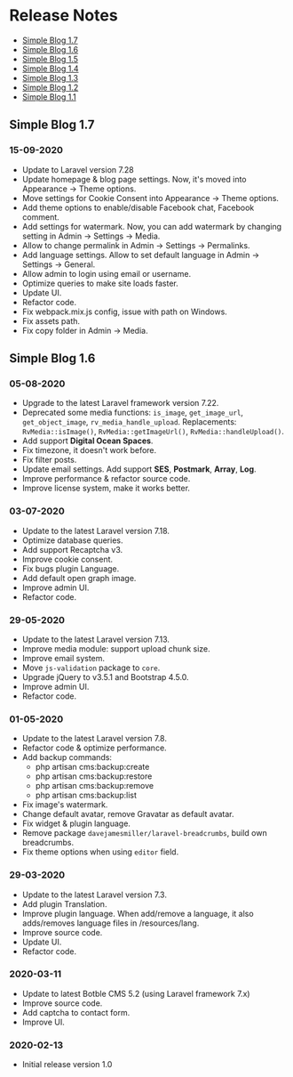 # Release Notes

- [Simple Blog 1.7](#version_1_7)
- [Simple Blog 1.6](#version_1_6)
- [Simple Blog 1.5](#version_1_5)
- [Simple Blog 1.4](#version_1_4)
- [Simple Blog 1.3](#version_1_3)
- [Simple Blog 1.2](#version_1_2)
- [Simple Blog 1.1](#version_1_1)

## Simple Blog 1.7
### 15-09-2020
- Update to Laravel version 7.28
- Update homepage & blog page settings. Now, it's moved into Appearance -> Theme options.
- Move settings for Cookie Consent into Appearance -> Theme options.
- Add theme options to enable/disable Facebook chat, Facebook comment.
- Add settings for watermark. Now, you can add watermark by changing setting in Admin -> Settings -> Media.
- Allow to change permalink in Admin -> Settings -> Permalinks.
- Add language settings. Allow to set default language in Admin -> Settings -> General.
- Allow admin to login using email or username.
- Optimize queries to make site loads faster.
- Update UI.
- Refactor code.
- Fix webpack.mix.js config, issue with path on Windows.
- Fix assets path.
- Fix copy folder in Admin -> Media.

## Simple Blog 1.6
### 05-08-2020
- Upgrade to the latest Laravel framework version 7.22.
- Deprecated some media functions: `is_image`, `get_image_url`, `get_object_image`, `rv_media_handle_upload`. 
  Replacements: `RvMedia::isImage()`, `RvMedia::getImageUrl()`, `RvMedia::handleUpload()`.
- Add support **Digital Ocean Spaces**.
- Fix timezone, it doesn't work before.
- Fix filter posts.
- Update email settings. Add support **SES**, **Postmark**, **Array**, **Log**.
- Improve performance & refactor source code.
- Improve license system, make it works better.


<a name="version_1_5"></a>
### 03-07-2020

- Update to the latest Laravel version 7.18.
- Optimize database queries.
- Add support Recaptcha v3.
- Improve cookie consent.
- Fix bugs plugin Language.
- Add default open graph image.
- Improve admin UI.
- Refactor code.

<a name="version_1_4"></a>
### 29-05-2020

- Update to the latest Laravel version 7.13.
- Improve media module: support upload chunk size.
- Improve email system.
- Move `js-validation` package to `core`.
- Upgrade jQuery to v3.5.1 and Bootstrap 4.5.0.
- Improve admin UI.
- Refactor code.

<a name="version_1_3"></a>
### 01-05-2020

- Update to the latest Laravel version 7.8.
- Refactor code & optimize performance.
- Add backup commands:
    - php artisan cms:backup:create
    - php artisan cms:backup:restore
    - php artisan cms:backup:remove
    - php artisan cms:backup:list
- Fix image's watermark.
- Change default avatar, remove Gravatar as default avatar.
- Fix widget & plugin language.
- Remove package `davejamesmiller/laravel-breadcrumbs`, build own breadcrumbs.
- Fix theme options when using `editor` field.

<a name="version_1_2"></a>
### 29-03-2020
- Update to the latest Laravel version 7.3.
- Add plugin Translation.
- Improve plugin language. When add/remove a language, it also adds/removes language files in /resources/lang.
- Improve source code.
- Update UI.
- Refactor code.

<a name="version_1_1"></a>
### 2020-03-11
- Update to latest Botble CMS 5.2 (using Laravel framework 7.x)
- Improve source code.
- Add captcha to contact form.
- Improve UI.

<a name="version_1_0"></a>
### 2020-02-13
- Initial release version 1.0
